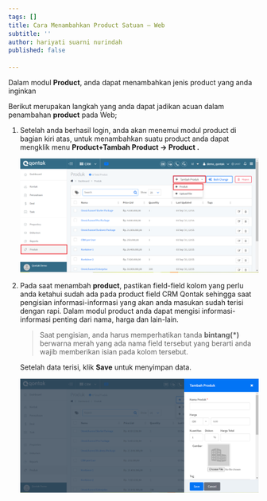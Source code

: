 ```yaml
---
tags: []
title: Cara Menambahkan Product Satuan – Web
subtitle: ''
author: hariyati suarni nurindah
published: false

---
```

Dalam modul **Product**, anda dapat menambahkan jenis product yang anda inginkan

Berikut merupakan langkah yang anda dapat jadikan acuan dalam penambahan **product** pada Web;

1. Setelah anda berhasil login, anda akan menemui modul product di bagian kiri atas, untuk menambahkan suatu product anda dapat mengklik menu **Product+Tambah Product -> Product .**

   ![](/uploads/add-product1.PNG)
2. Pada saat menambah **product**, pastikan field-field kolom yang perlu anda ketahui sudah ada pada product field CRM Qontak sehingga saat pengisian informasi-informasi yang akan anda masukan sudah terisi dengan rapi. Dalam modul product anda dapat mengisi informasi-informasi penting dari nama, harga dan lain-lain.

   > Saat pengisian, anda harus memperhatikan tanda **bintang(*)** berwarna merah  yang ada nama field tersebut yang berarti anda wajib memberikan isian pada kolom tersebut.

   Setelah data terisi, klik **Save** untuk menyimpan data.

   ![](/uploads/add-product2.PNG)
